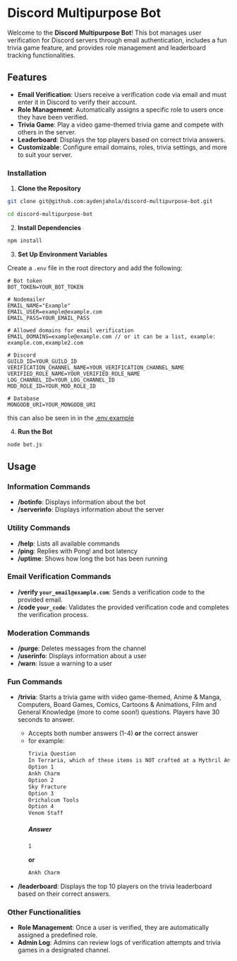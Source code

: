 # Discord Multipurpose Bot

Welcome to the **Discord Multipurpose Bot**! This bot manages user verification for Discord servers through email authentication, includes a fun trivia game feature, and provides role management and leaderboard tracking functionalities.

## Features

- **Email Verification**: Users receive a verification code via email and must enter it in Discord to verify their account.
- **Role Management**: Automatically assigns a specific role to users once they have been verified.
- **Trivia Game**: Play a video game-themed trivia game and compete with others in the server.
- **Leaderboard**: Displays the top players based on correct trivia answers.
- **Customizable**: Configure email domains, roles, trivia settings, and more to suit your server.

### Installation

1. **Clone the Repository**

```sh
git clone git@github.com:aydenjahola/discord-multipurpose-bot.git
```

```sh
cd discord-multipurpose-bot
```

2. **Install Dependencies**

```sh
npm install
```

3. **Set Up Environment Variables**

Create a `.env` file in the root directory and add the following:

```env
# Bot token
BOT_TOKEN=YOUR_BOT_TOKEN

# Nodemailer
EMAIL_NAME="Example"
EMAIL_USER=example@example.com
EMAIL_PASS=YOUR_EMAIL_PASS

# Allowed domains for email verification
EMAIL_DOMAINS=example@example.com // or it can be a list, example: example.com,example2.com

# Discord
GUILD_ID=YOUR_GUILD_ID
VERIFICATION_CHANNEL_NAME=YOUR_VERIFICATION_CHANNEL_NAME
VERIFIED_ROLE_NAME=YOUR_VERIFIED_ROLE_NAME
LOG_CHANNEL_ID=YOUR_LOG_CHANNEL_ID
MOD_ROLE_ID=YOUR_MOD_ROLE_ID

# Database
MONGODB_URI=YOUR_MONGODB_URI
```

this can also be seen in in the [.env.example](./.env.example)

4. **Run the Bot**

```sh
node bot.js
```

## Usage

### Information Commands

- **/botinfo**: Displays information about the bot
- **/serverinfo**: Displays information about the server

### Utility Commands

- **/help**: Lists all available commands
- **/ping**: Replies with Pong! and bot latency
- **/uptime**: Shows how long the bot has been running

### Email Verification Commands

- **/verify `your_email@example.com`**: Sends a verification code to the provided email.
- **/code `your_code`**: Validates the provided verification code and completes the verification process.

### Moderation Commands

- **/purge**: Deletes messages from the channel
- **/userinfo**: Displays information about a user
- **/warn**: Issue a warning to a user

### Fun Commands

- **/trivia**: Starts a trivia game with video game-themed, Anime & Manga, Computers, Board Games, Comics, Cartoons & Animations, Film and General Knowledge (more to come soon!) questions. Players have 30 seconds to answer.

  - Accepts both number answers (1-4) **or** the correct answer
  - for example:
    ```sh
    Trivia Question
    In Terraria, which of these items is NOT crafted at a Mythril Anvil?
    Option 1
    Ankh Charm
    Option 2
    Sky Fracture
    Option 3
    Orichalcum Tools
    Option 4
    Venom Staff
    ```
    ##### **Answer**
    ```sh
    1
    ```
    **or**
    ```sh
    Ankh Charm
    ```

- **/leaderboard**: Displays the top 10 players on the trivia leaderboard based on their correct answers.

### Other Functionalities

- **Role Management**: Once a user is verified, they are automatically assigned a predefined role.
- **Admin Log**: Admins can review logs of verification attempts and trivia games in a designated channel.
